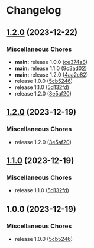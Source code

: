 # Changelog

## [1.2.0](https://github.com/Bl00D4NGEL/user-policy-bundle/compare/v1.2.0...v1.2.0) (2023-12-22)


### Miscellaneous Chores

* **main:** release 1.0.0 ([ce374a8](https://github.com/Bl00D4NGEL/user-policy-bundle/commit/ce374a8f86160a20e29f948c19c808f287bffb91))
* **main:** release 1.1.0 ([9c3ad02](https://github.com/Bl00D4NGEL/user-policy-bundle/commit/9c3ad02ce8dc6a3f0e8e69aec504799d8c4aa483))
* **main:** release 1.2.0 ([4aa2c82](https://github.com/Bl00D4NGEL/user-policy-bundle/commit/4aa2c82749df1e4442c325f6f0c05a94b597a459))
* release 1.0.0 ([5cb5246](https://github.com/Bl00D4NGEL/user-policy-bundle/commit/5cb52464be1672a8569a53ae47fb26c6cf0d8cb1))
* release 1.1.0 ([5d132fd](https://github.com/Bl00D4NGEL/user-policy-bundle/commit/5d132fdaa19a80d4f6b65e897a064a1416b02703))
* release 1.2.0 ([3e5af20](https://github.com/Bl00D4NGEL/user-policy-bundle/commit/3e5af20b61bee4ad13b216929ad2e4da123ecb98))

## [1.2.0](https://github.com/geekcell/user-policy-bundle/compare/v1.1.0...v1.2.0) (2023-12-19)


### Miscellaneous Chores

* release 1.2.0 ([3e5af20](https://github.com/geekcell/user-policy-bundle/commit/3e5af20b61bee4ad13b216929ad2e4da123ecb98))

## [1.1.0](https://github.com/geekcell/user-policy-bundle/compare/v1.0.0...v1.1.0) (2023-12-19)


### Miscellaneous Chores

* release 1.1.0 ([5d132fd](https://github.com/geekcell/user-policy-bundle/commit/5d132fdaa19a80d4f6b65e897a064a1416b02703))

## 1.0.0 (2023-12-19)


### Miscellaneous Chores

* release 1.0.0 ([5cb5246](https://github.com/geekcell/user-policy-bundle/commit/5cb52464be1672a8569a53ae47fb26c6cf0d8cb1))
